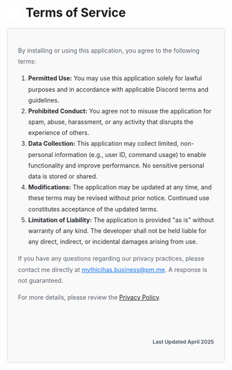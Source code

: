 <h1>
  <img src="https://github.com/SillyMythic/eve/blob/main/blob/assets/terms-icon.svg?raw=true" alt="ToS Icon" width="28" height="28" style="vertical-align: middle; margin-right: 8px;">
  Terms of Service
</h1>

<!-- Terms Section -->
<div style="border: 1px solid #d0d7de; border-radius: 6px; padding: 24px; max-width: 800px; margin: auto; font-size: 16px; line-height: 1.8; background-color: #f9f9f9;">

<p style="font-size: 14px; color: #57606a;">
  By installing or using this application, you agree to the following terms:
</p>

<ol style="font-size: 14px; color: #24292f;">
  <li><strong>Permitted Use:</strong> You may use this application solely for lawful purposes and in accordance with applicable Discord terms and guidelines.</li>
  <li><strong>Prohibited Conduct:</strong> You agree not to misuse the application for spam, abuse, harassment, or any activity that disrupts the experience of others.</li>
  <li><strong>Data Collection:</strong> This application may collect limited, non-personal information (e.g., user ID, command usage) to enable functionality and improve performance. No sensitive personal data is stored or shared.</li>
  <li><strong>Modifications:</strong> The application may be updated at any time, and these terms may be revised without prior notice. Continued use constitutes acceptance of the updated terms.</li>
  <li><strong>Limitation of Liability:</strong> The application is provided "as is" without warranty of any kind. The developer shall not be held liable for any direct, indirect, or incidental damages arising from use.</li>
</ol>

<p style="font-size: 14px; color: #57606a;">
  If you have any questions regarding our privacy practices, please contact me directly at <a href="mailto:mythicihas.business@pm.me" style="color: #1a73e8;">mythicihas.business@pm.me</a>. A response is not guaranteed.
</p>

<p style="font-size: 14px; color: #57606a;">
  For more details, please review the <a href="https://github.com/SillyMythic/eve/blob/main/privacy-policy.md">Privacy Policy</a>.
</p>

<!-- Increased space between the link and last updated -->
<h3 style="font-size: 12px; color: #57606a; text-align: right; margin-top: 80px;">
  Last Updated April 2025
</h3>

</div>
